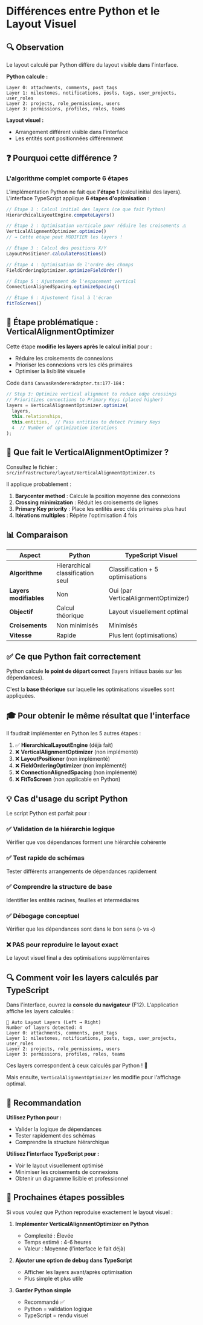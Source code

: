 # Différences entre Python et le Layout Visuel

## 🔍 Observation

Le layout calculé par Python diffère du layout visible dans l'interface.

**Python calcule :**
```
Layer 0: attachments, comments, post_tags
Layer 1: milestones, notifications, posts, tags, user_projects, user_roles
Layer 2: projects, role_permissions, users
Layer 3: permissions, profiles, roles, teams
```

**Layout visuel :**
- Arrangement différent visible dans l'interface
- Les entités sont positionnées différemment

## ❓ Pourquoi cette différence ?

### L'algorithme complet comporte 6 étapes

L'implémentation Python ne fait que **l'étape 1** (calcul initial des layers).
L'interface TypeScript applique **6 étapes d'optimisation** :

```typescript
// Étape 1 : Calcul initial des layers (ce que fait Python)
HierarchicalLayoutEngine.computeLayers()

// Étape 2 : Optimisation verticale pour réduire les croisements ⚠️
VerticalAlignmentOptimizer.optimize()
// → Cette étape peut MODIFIER les layers !

// Étape 3 : Calcul des positions X/Y
LayoutPositioner.calculatePositions()

// Étape 4 : Optimisation de l'ordre des champs
FieldOrderingOptimizer.optimizeFieldOrder()

// Étape 5 : Ajustement de l'espacement vertical
ConnectionAlignedSpacing.optimizeSpacing()

// Étape 6 : Ajustement final à l'écran
fitToScreen()
```

## 🎯 Étape problématique : VerticalAlignmentOptimizer

Cette étape **modifie les layers après le calcul initial** pour :
- Réduire les croisements de connexions
- Prioriser les connexions vers les clés primaires
- Optimiser la lisibilité visuelle

Code dans `CanvasRendererAdapter.ts:177-184` :
```typescript
// Step 3: Optimize vertical alignment to reduce edge crossings
// Prioritizes connections to Primary Keys (placed higher)
layers = VerticalAlignmentOptimizer.optimize(
  layers,
  this.relationships,
  this.entities,  // Pass entities to detect Primary Keys
  4  // Number of optimization iterations
);
```

## 🔧 Que fait le VerticalAlignmentOptimizer ?

Consultez le fichier : `src/infrastructure/layout/VerticalAlignmentOptimizer.ts`

Il applique probablement :
1. **Barycenter method** : Calcule la position moyenne des connexions
2. **Crossing minimization** : Réduit les croisements de lignes
3. **Primary Key priority** : Place les entités avec clés primaires plus haut
4. **Itérations multiples** : Répète l'optimisation 4 fois

## 📊 Comparaison

| Aspect | Python | TypeScript Visuel |
|--------|--------|-------------------|
| **Algorithme** | Hierarchical classification seul | Classification + 5 optimisations |
| **Layers modifiables** | Non | Oui (par VerticalAlignmentOptimizer) |
| **Objectif** | Calcul théorique | Layout visuellement optimal |
| **Croisements** | Non minimisés | Minimisés |
| **Vitesse** | Rapide | Plus lent (optimisations) |

## ✅ Ce que Python fait correctement

Python calcule **le point de départ correct** (layers initiaux basés sur les dépendances).

C'est la **base théorique** sur laquelle les optimisations visuelles sont appliquées.

## 🎓 Pour obtenir le même résultat que l'interface

Il faudrait implémenter en Python les 5 autres étapes :

1. ✅ **HierarchicalLayoutEngine** (déjà fait)
2. ❌ **VerticalAlignmentOptimizer** (non implémenté)
3. ❌ **LayoutPositioner** (non implémenté)
4. ❌ **FieldOrderingOptimizer** (non implémenté)
5. ❌ **ConnectionAlignedSpacing** (non implémenté)
6. ❌ **FitToScreen** (non applicable en Python)

## 💡 Cas d'usage du script Python

Le script Python est parfait pour :

### ✅ Validation de la hiérarchie logique
Vérifier que vos dépendances forment une hiérarchie cohérente

### ✅ Test rapide de schémas
Tester différents arrangements de dépendances rapidement

### ✅ Comprendre la structure de base
Identifier les entités racines, feuilles et intermédiaires

### ✅ Débogage conceptuel
Vérifier que les dépendances sont dans le bon sens (`>` vs `<`)

### ❌ PAS pour reproduire le layout exact
Le layout visuel final a des optimisations supplémentaires

## 🔍 Comment voir les layers calculés par TypeScript

Dans l'interface, ouvrez la **console du navigateur** (F12).
L'application affiche les layers calculés :

```
🧭 Auto Layout Layers (Left → Right)
Number of layers detected: 4
Layer 0: attachments, comments, post_tags
Layer 1: milestones, notifications, posts, tags, user_projects, user_roles
Layer 2: projects, role_permissions, users
Layer 3: permissions, profiles, roles, teams
```

Ces layers correspondent à ceux calculés par Python ! 🎉

Mais ensuite, `VerticalAlignmentOptimizer` les modifie pour l'affichage optimal.

## 📝 Recommandation

**Utilisez Python pour :**
- Valider la logique de dépendances
- Tester rapidement des schémas
- Comprendre la structure hiérarchique

**Utilisez l'interface TypeScript pour :**
- Voir le layout visuellement optimisé
- Minimiser les croisements de connexions
- Obtenir un diagramme lisible et professionnel

## 🚀 Prochaines étapes possibles

Si vous voulez que Python reproduise exactement le layout visuel :

1. **Implémenter VerticalAlignmentOptimizer en Python**
   - Complexité : Élevée
   - Temps estimé : 4-6 heures
   - Valeur : Moyenne (l'interface le fait déjà)

2. **Ajouter une option de debug dans TypeScript**
   - Afficher les layers avant/après optimisation
   - Plus simple et plus utile

3. **Garder Python simple**
   - Recommandé ✅
   - Python = validation logique
   - TypeScript = rendu visuel
